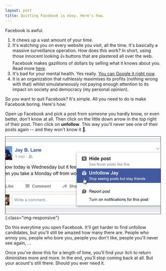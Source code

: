 ```yaml
---
layout: post
title: Quitting Facebook is easy. Here's how.
---
```


Facebook is awful.


1. It chews up a vast amount of your time.
1. It's watching you on every website you visit, all the time. It's basically a massive surveillance operation. How does this work? In short, using those innocent looking 👍 buttons that are plastered all over the web. Facebook makes gazillions of dollars by selling what it knows about you. Read more [here](https://www.lrb.co.uk/v39/n16/john-lanchester/you-are-the-product).
1. It's bad for your mental health. Yes really. [You can Google it right now](https://www.google.de/search?q=is+facebook+bad+for+you).
1. It is an organization that ruthlessly maximises its profits (nothing wrong with that) whilst simulataneously not paying enough attention to its impact on society and democracy (my personal opinion).


So you want to quit Facebook? It's simple. All you need to do is make Facebook boring. Here's how:

Open up Facebook and pick a post from someone you hardly know, or even better, don't know at all. Then click on the little down arrow in the top right of their post. Then click on **unfollow**. This way you'll never see one of their posts again -- and they won't know it 👻.

!['Facebook Unfollow'](/images/facebook_unfollow.png){:class="img-responsive"}

Do this everytime you open Facebook. It'll get harder to find unfollow candidates, but you'll still be amazed how many there are. People who annoy you, people who bore you, people you don't like, people you'll never see again, ...

Once you've done this for a length of time, you'll find your itch to return diminishes more and more. In the end, you'll stop coming back at all. But your acount's still there. Should you ever need it.
